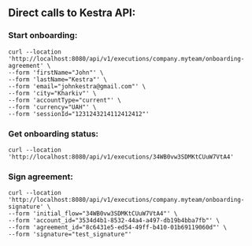 ## Direct calls to Kestra API:

### Start onboarding:
```shell
curl --location 'http://localhost:8080/api/v1/executions/company.myteam/onboarding-agreement' \
--form 'firstName="John"' \
--form 'lastName="Kestra"' \
--form 'email="johnkestra@gmail.com"' \
--form 'city="Kharkiv"' \
--form 'accountType="current"' \
--form 'currency="UAH"' \
--form 'sessionId="1231243214112412412"'
```

### Get onboarding status:
```shell
curl --location 'http://localhost:8080/api/v1/executions/34WB0vw3SDMKtCUuW7VtA4'
```

### Sign agreement:
```shell
curl --location 'http://localhost:8080/api/v1/executions/company.myteam/onboarding-signature' \
--form 'initial_flow="34WB0vw3SDMKtCUuW7VtA4"' \
--form 'account_id="3534d4b1-8532-44a4-a497-db19b4bba7fb"' \
--form 'agreement_id="8c6431e5-ed54-49ff-b410-01b69119060d"' \
--form 'signature="test_signature"'
```
